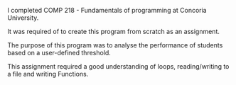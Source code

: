 I completed COMP 218 - Fundamentals of programming at Concoria University. 

It was required of to create this program from scratch as an assignment.

The purpose of this program was to analyse the performance of students based on a user-defined
threshold.

This assignment required a good understanding of loops, reading/writing to a file and writing Functions.
